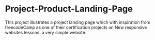 # Project-Product-Landing-Page

This project illustrates a project landing page which with inspiration from freecodeCamp as one of their certification projects on New responsive websites lessons.
a very simple website.
